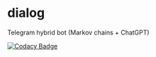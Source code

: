 # dialog
Telegram hybrid bot (Markov chains + ChatGPT)

[![Codacy Badge](https://app.codacy.com/project/badge/Grade/2d1c050b79a049fe97b5ae92d5a46c56)](https://app.codacy.com/gh/the-sashko/dialog/dashboard?utm_source=gh&utm_medium=referral&utm_content=&utm_campaign=Badge_grade)
